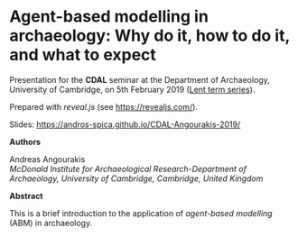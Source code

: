 # Agent-based modelling in archaeology: Why do it, how to do it, and what to expect

Presentation for the **CDAL** seminar at the Department of Archaeology, University of Cambridge, on 5th February 2019 ([Lent term series](https://github.com/Andros-Spica/CDAL-Angourakis-2019/lent-cdal.pdf)).

Prepared with *reveal.js* (see https://revealjs.com/).

Slides: https://andros-spica.github.io/CDAL-Angourakis-2019/

**Authors**  

Andreas Angourakis  
*McDonald Institute for Archaeological Research-Department of Archaeology, University of Cambridge, Cambridge, United Kingdom*

**Abstract**  

This is a brief introduction to the application of *agent-based modelling* (ABM) in archaeology. 

<!--First, it states the strong relationship between archaeology, other social sciences, and the development of the so-called *complexity science*. This framework have revolutionised social theory by bridging the gap between individual and society, agency and social structure. If understood as a social science, archaeology 


During the past half century, archaeology have been building strong bonds with other disciplines and can be considered today one of the strongests cases of of development of the so-called *complexity science*. ABM is deemed one of the best techniques to address complex systems, including the explicit representations of *distributed* and *multi-level* processes and temporal and spatial *variability*. ABM is both theoretically meaningful and compatible with the methodological constraints in archaeology. An agent-based model can be informed by a plethora of qualitative and quantitative data, as well as hypotheses, assumptions or other models. ABM is especially compatible with Geographical Information Systems (GIS). Together with other computer simulation techniques, ABM sets up a framework to study the past *experimentally*, *i.e.* a '*virtual laboratory*'. 
The process of applying ABM is summarised in seven activities: **definition** of research question and phenomenon, **design**, **implementation**, **verification**, **validation**, **documentation**, and **understanding**. These activities are explained using an example of 
These points are illustrated by the mention of several works developed during the last twenty years (aprox. 2000-2019).
-->
